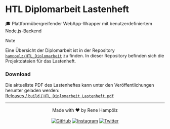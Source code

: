 # HTL Diplomarbeit Lastenheft

🎓 Plattformübergreifender WebApp-Wrapper mit benutzerdefiniertem Node.js-Backend

> [!NOTE]  
> Eine Übersicht der Diplomarbeit ist in der Repository [`hampoelz/HTL_Diplomarbeit`](https://github.com/hampoelz/HTL_Diplomarbeit) zu finden. In dieser Repository befinden sich die Projektdateien für das Lastenheft.

### Download  
Die aktuellste PDF des Lastenheftes kann unter den Veröffentlichungen herunter geladen werden:  
[Releases / `build` / `HTL_Diplomarbeit_Lastenheft.pdf`](https://github.com/hampoelz/HTL_Diplomarbeit_Lastenheft/releases/download/build/HTL_Diplomarbeit_Lastenheft.pdf)

---

<p align="center">
  Made with ❤️ by Rene Hampölz
  <br><br>
  <a href="https://github.com/hampoelz"><img src="https://img.shields.io/badge/GitHub-100000?style=for-the-badge&logo=github&logoColor=white" alt="GitHub"></a>
  <a href="https://www.instagram.com/rene_hampi/"><img src="https://img.shields.io/badge/Instagram-E4405F?style=for-the-badge&logo=instagram&logoColor=white" alt="Instagram"></a>
  <a href="https://twitter.com/rene_hampi/"><img src="https://img.shields.io/badge/Twitter-1DA1F2?style=for-the-badge&logo=twitter&logoColor=white" alt="Twitter"></a>
</p>